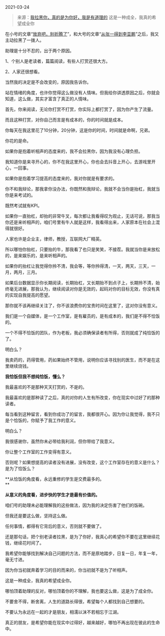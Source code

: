 2021-03-24

> 来源：[我拉黑你，真的是为你好，我是有道理的](http://mp.weixin.qq.com/s?__biz=MzU3NDc5Nzc0NQ==&mid=2247501104&idx=1&sn=553e1c832d2bdc57eb40df66b887feaf&chksm=fd2e67eeca59eef88691b2a856c6d726ec5410b5236311ad7a66bff80c7a57ed3e5ace111ba8&scene=27#wechat_redirect)
> 这是一种成全，我真的希望成全你

在小号的文章“[放弃吧，别折腾了](http://mp.weixin.qq.com/s?__biz=MzU3NDc5Nzc0NQ==&mid=2247501038&idx=2&sn=8292247be284d2dd78d1e6525847c1f1&chksm=fd2e6630ca59ef2637b229d8e42611da1ba1c7744937de159188b6eaa1096c372ecae9fba626&scene=21#wechat_redirect)”，和大号的文章“[从张一得到李亚鹏](https://mp.weixin.qq.com/s?__biz=MzU0MjYwNDU2Mw==&mid=2247497399&idx=2&sn=21a74ea5bcb91b42ffe6dc4c1cc3984c&chksm=fb1a9acbcc6d13dde27e68fa5376d777aa1a3275c38d16cbb539140427d5d47cfb4e26eff7af&token=281798193&lang=zh_CN&scene=21#wechat_redirect)”之后，我又主动拉黑了一拨人。

  

助理是十分不忍的，出于两个原因。  

  

1、个别人是老读者，篇篇阅读，有些人打赏还很大方。

2、人家还很想看。

  

当然我的决定是不会改变的，原因我告诉你。  

  

站在情绪的角度，也许你觉得这么做没有人情味。但我给你讲透原因之后，你就会知道，这么做，其实才富含了真正的人情味。  

  

首先，你来阅读，无论你打赏不打赏，你实际上都打赏了，因为你产生了流量。  

  

而且这种打赏，对你自己而言是有成本的，你的时间就是成本。

  

你每天在我这里花了10分钟，20分钟，这是你的时间，时间就是命啊，兄弟。  

  

你花的是命。  

  

如果你是抱着听相声的态度来的，我不会拉黑你，因为我没有心理负担。  

  

我知道你是来寻开心的，你不在我这里开心，你也会去抖音上开心，去游戏里开心，一回事。

  

如果你是抱着学习提高的态度来的，我对你就是有要求的。  

  

你不和我辩论，那我拿你没办法，你既然和我辩论，我就不会当你是抬杠，我就当你是来考试的。  

  

既然考试就有KPI。

  

如果你一直抬杠，却抬的非常牛叉，每次都让我看得叹为观止，无话可说，那我当你还是来听相声的，咱们号里有牛人就是这样，我看得出来，人家原本在社会上混得就很好。

  

人家也许是企业主，律师，教授，互联网大厂精英。

  

所以哪怕你抬杠，只要抬的牛，那我看了也只是笑笑，不接茬。我就当你是来放松的，是来娱乐的，是来听相声的。

  

如果你的抬杠让我觉得你拎不清，我会等，等你拎得清，一天，两天，三天，一月，两月，三月。  

  

如果后台数据显示你长期阅读，长期抬杠，又长期抬不到点子上，长期拎不清，始终毫无进展，那我认为，继续阅读对你是无效的，起码对你的目标无效，你没有真的实现自我提高的愿望。

  

那你就不该再继续关注了，你不该浪费你的宝贵时间在这里了，这对你没有意义。  

  

我们是一个自媒体，是一个工作室，是有雇员的，是有成本的，我们是不得不恰饭的。  

  

一个不得不恰饭的团队，作为老板，我必须确保读者有所得，否则就成了纯恰饭的了。  

  

明白么？  

  

我卖药的，药得管用，药如果始终不管用，说明你应该寻找别的医生，而不是在这里继续烧钱。

  

 **我恰饭但我不想纯恰饭，懂么？**

  

我最喜欢的不是那种天天打赏的，不是的。  

  

我最喜欢的是那种读了之后，真的对你的人生有所改变，你在现实中过好了的那种读者。

  

每当看到这种留言，看到你成功了的留言，我都很开心。因为你让我觉得，我不只是个恰饭的，你赋予了我工作的意义。  

  

明白么？

  

我很感谢你，虽然你未必带给我利润，但你带给了我意义。

  

你让整个工作室的工作变得有意义。  

  

否则呢？如果想提高的读者没有进展，没有改变，这个工作室存在的意义是什么？是为了恰饭么？  

  

 **从恰饭的角度看，永远重修的学生是交费最多的。  
**

  

 **从意义的角度看，进步快的学生才是最有价值的。**

  

咱们号的助理未必能理解我的这些做法，因为我的决定伤害了他们的饭碗。

  

但我还是要这么做，坚持这么做。

  

任何事情，都得有它背后的意义，否则就不要做了。  

  

还是那句话，把个别老读者拉黑，是为了你好，我真心的希望你不要在这里继续花钱，继续花时间了。  

  

我希望你能够找到解决自己问题的方法，而不是原地踏步，日复一日，年复一年，毫无寸进。

  

因为你当初就奔着学习的目的而来的，你当初就不是为了听相声。  

  

这是一种成全，我真的希望成全你。

  

哪怕顶着助理的反对，哪怕顶着你的不理解，我也要这么做，这是为了成全你。

  

不要舍不得，断舍离，人生的道路长得很，希望每个人都找到自己想要的。

  

不要认为永远在一起的才是朋友，相濡以沫不若相忘于江湖。

  

真正的朋友，是希望你能在现实中过得好，越来越好，哪怕不再出现在彼此的生命中。

